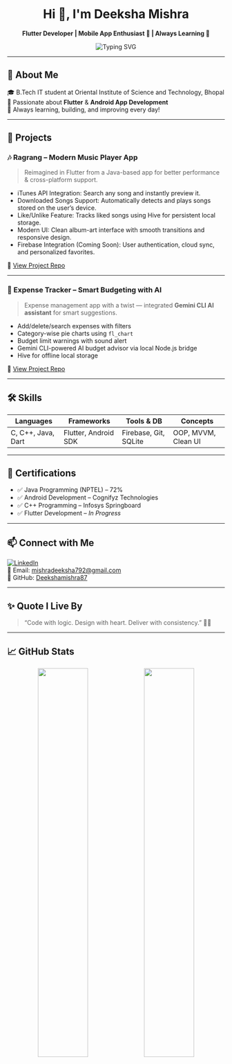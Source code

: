 <h1 align="center">Hi 👋, I'm Deeksha Mishra</h1>


<p align="center"><b>Flutter Developer | Mobile App Enthusiast 📱 | Always Learning 🌱</b></p>




<p align="center">
  <img src="https://readme-typing-svg.demolab.com?font=Fira+Code&duration=4000&pause=1000&center=true&width=435&lines=Passionate+Flutter+Developer;Android+Lover+%F0%9F%92%BB;Always+Learning+%F0%9F%8C%9F" alt="Typing SVG" />
</p>

---

## 💫 About Me

🎓 B.Tech IT student at Oriental Institute of Science and Technology, Bhopal  
📱 Passionate about **Flutter** & **Android App Development**  
🧠 Always learning, building, and improving every day!

---

## 💼 Projects

### 🎶 Ragrang – Modern Music Player App  
> Reimagined in Flutter from a Java-based app for better performance & cross-platform support.  
- iTunes API Integration: Search any song and instantly preview it. 
- Downloaded Songs Support: Automatically detects and plays songs stored on the user’s device. 
-  Like/Unlike Feature: Tracks liked songs using Hive for persistent local storage. 
- Modern UI: Clean album-art interface with smooth transitions and responsive design.
- Firebase Integration (Coming Soon): User authentication, cloud sync, and personalized favorites. 

🔗 [View Project Repo](https://github.com/Deekshamishra87/Ragrang)

---

### 💸 Expense Tracker – Smart Budgeting with AI  
> Expense management app with a twist — integrated **Gemini CLI AI assistant** for smart suggestions.  
- Add/delete/search expenses with filters  
- Category-wise pie charts using `fl_chart`  
- Budget limit warnings with sound alert  
- Gemini CLI-powered AI budget advisor via local Node.js bridge  
- Hive for offline local storage  

🔗 [View Project Repo](https://github.com/Deekshamishra87/expense_tracker)

---

## 🛠 Skills

| Languages        | Frameworks        | Tools & DB           | Concepts             |
|------------------|-------------------|-----------------------|----------------------|
| C, C++, Java, Dart | Flutter, Android SDK | Firebase, Git, SQLite | OOP, MVVM, Clean UI  |

---

## 📜 Certifications

- ✅ Java Programming (NPTEL) – 72%  
- ✅ Android Development – Cognifyz Technologies  
- ✅ C++ Programming – Infosys Springboard  
- ✅ Flutter Development – *In Progress*

---

## 📫 Connect with Me

[![LinkedIn](https://img.shields.io/badge/LinkedIn-blue?logo=linkedin)](https://www.linkedin.com/in/deeksha-mishra-0721a0257/)  
📧 Email: mishradeeksha792@gmail.com  
🔗 GitHub: [Deekshamishra87](https://github.com/Deekshamishra87)

---

## ✨ Quote I Live By

> “Code with logic. Design with heart. Deliver with consistency.” 🌱✨

---

## 📈 GitHub Stats

<p align="center">
  <img src="https://github-readme-stats.vercel.app/api?username=Deekshamishra87&show_icons=true&theme=radical" width="48%" />
  <img src="https://github-readme-stats.vercel.app/api/top-langs/?username=Deekshamishra87&layout=compact&theme=radical" width="48%" />
</p>
